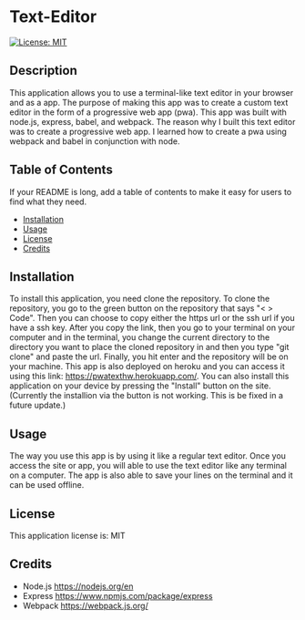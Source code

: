 # Text-Editor

[![License: MIT](https://img.shields.io/badge/License-MIT-blue.svg)](https://opensource.org/licenses/MIT)

## Description

This application allows you to use a terminal-like text editor in your browser and as a app. The purpose of making this app was to create a custom text editor in the form of a progressive web app (pwa). This app was built with node.js, express, babel, and webpack. The reason why I built this text editor was to create a progressive web app. I learned how to create a pwa using webpack and babel in conjunction with node.

## Table of Contents

If your README is long, add a table of contents to make it easy for users to find what they need.

- [Installation](#installation)
- [Usage](#usage)
- [License](#license)
- [Credits](#credits)

## Installation

To install this application, you need clone the repository. To clone the repository, you go to the green button on the repository that says "< > Code". Then you can choose to copy either the https url or the ssh url if you have a ssh key. After you copy the link, then you go to your terminal on your computer and in the terminal, you change the current directory to the directory you want to place the cloned repository in and then you type "git clone" and paste the url. Finally, you hit enter and the repository will be on your machine. This app is also deployed on heroku and you can access it using this link: https://pwatexthw.herokuapp.com/. You can also install this application on your device by pressing the "Install" button on the site. (Currently the installion via the button is not working. This is be fixed in a future update.)

## Usage

The way you use this app is by using it like a regular text editor. Once you access the site or app, you will able to use the text editor like any terminal on a computer. The app is also able to save your lines on the terminal and it can be used offline.

## License

This application license is: MIT

## Credits

- Node.js https://nodejs.org/en
- Express https://www.npmjs.com/package/express
- Webpack https://webpack.js.org/
